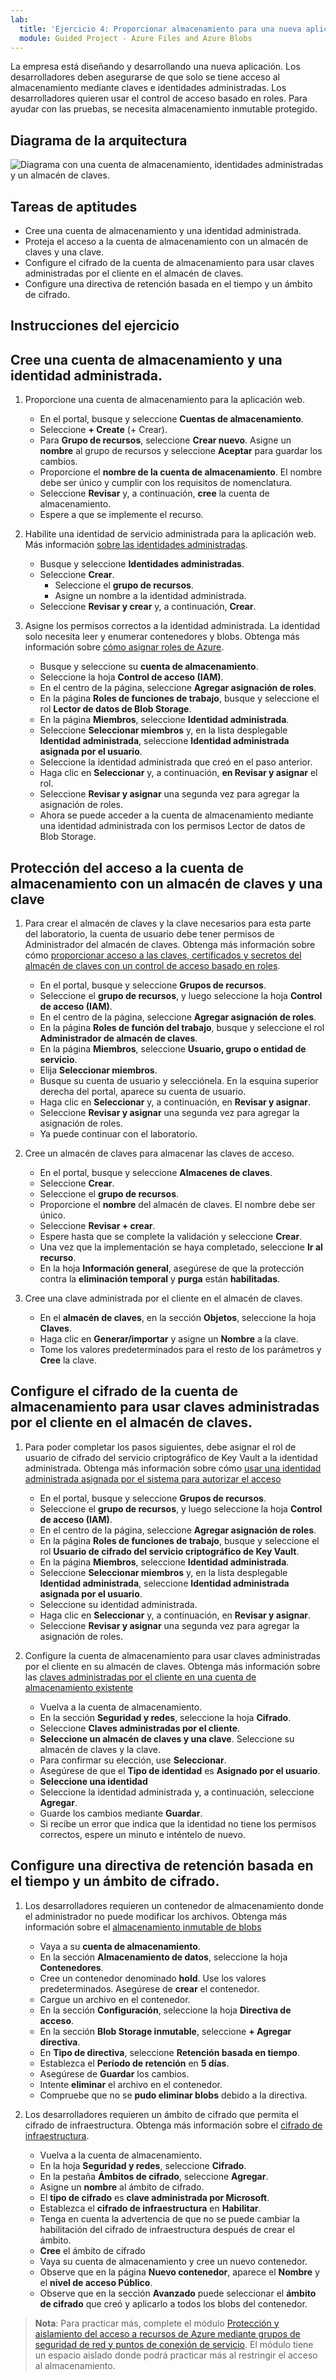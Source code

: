 ```yaml
---
lab:
  title: 'Ejercicio 4: Proporcionar almacenamiento para una nueva aplicación de empresa.'
  module: Guided Project - Azure Files and Azure Blobs
---
```

La empresa está diseñando y desarrollando una nueva aplicación. Los desarrolladores deben asegurarse de que solo se tiene acceso al almacenamiento mediante claves e identidades administradas. Los desarrolladores quieren usar el control de acceso basado en roles. Para ayudar con las pruebas, se necesita almacenamiento inmutable protegido. 

## Diagrama de la arquitectura

![Diagrama con una cuenta de almacenamiento, identidades administradas y un almacén de claves.](../Media/task-5.png)

## Tareas de aptitudes

- Cree una cuenta de almacenamiento y una identidad administrada.
- Proteja el acceso a la cuenta de almacenamiento con un almacén de claves y una clave.
- Configure el cifrado de la cuenta de almacenamiento para usar claves administradas por el cliente en el almacén de claves.
- Configure una directiva de retención basada en el tiempo y un ámbito de cifrado.

## Instrucciones del ejercicio

## Cree una cuenta de almacenamiento y una identidad administrada.

1. Proporcione una cuenta de almacenamiento para la aplicación web. 
    - En el portal, busque y seleccione **Cuentas de almacenamiento**. 
    - Seleccione **+ Create** (+ Crear).
    - Para **Grupo de recursos**, seleccione **Crear nuevo**. Asigne un **nombre** al grupo de recursos y seleccione **Aceptar** para guardar los cambios.
    - Proporcione el **nombre de la cuenta de almacenamiento**. El nombre debe ser único y cumplir con los requisitos de nomenclatura. 
    - Seleccione **Revisar** y, a continuación, **cree** la cuenta de almacenamiento.
    - Espere a que se implemente el recurso.

1. Habilite una identidad de servicio administrada para la aplicación web.  Más información [sobre las identidades administradas](https://learn.microsoft.com/azure/active-directory/managed-identities-azure-resources/overview).

    - Busque y seleccione **Identidades administradas**.
    - Seleccione **Crear**.
        - Seleccione el **grupo de recursos**. 
        - Asigne un nombre a la identidad administrada.
    - Seleccione **Revisar y crear** y, a continuación, **Crear**. 

1. Asigne los permisos correctos a la identidad administrada. La identidad solo necesita leer y enumerar contenedores y blobs. Obtenga más información sobre [cómo asignar roles de Azure](https://learn.microsoft.com/azure/role-based-access-control/role-assignments-portal).
    
    - Busque y seleccione su **cuenta de almacenamiento**.
    - Seleccione la hoja **Control de acceso (IAM)**.
    - En el centro de la página, seleccione **Agregar asignación de roles**.
    - En la página **Roles de funciones de trabajo**, busque y seleccione el rol **Lector de datos de Blob Storage**. 
    - En la página **Miembros**, seleccione **Identidad administrada**.
    - Seleccione **Seleccionar miembros** y, en la lista desplegable **Identidad administrada**, seleccione **Identidad administrada asignada por el usuario**.
    - Seleccione la identidad administrada que creó en el paso anterior. 
    - Haga clic en **Seleccionar** y, a continuación, **en Revisar y asignar** el rol. 
    - Seleccione **Revisar y asignar** una segunda vez para agregar la asignación de roles.
    - Ahora se puede acceder a la cuenta de almacenamiento mediante una identidad administrada con los permisos Lector de datos de Blob Storage. 

## Protección del acceso a la cuenta de almacenamiento con un almacén de claves y una clave

1. Para crear el almacén de claves y la clave necesarios para esta parte del laboratorio, la cuenta de usuario debe tener permisos de Administrador del almacén de claves. Obtenga más información sobre cómo [proporcionar acceso a las claves, certificados y secretos del almacén de claves con un control de acceso basado en roles](https://learn.microsoft.com/azure/key-vault/general/rbac-guide?tabs=azure-cli).
    - En el portal, busque y seleccione **Grupos de recursos**. 
    - Seleccione el **grupo de recursos**, y luego seleccione la hoja **Control de acceso (IAM)**.
    - En el centro de la página, seleccione **Agregar asignación de roles**.
    - En la página **Roles de función del trabajo**, busque y seleccione el rol **Administrador de almacén de claves**.
    - En la página **Miembros**, seleccione **Usuario, grupo o entidad de servicio**.
    - Elija **Seleccionar miembros**.
    - Busque su cuenta de usuario y selecciónela. En la esquina superior derecha del portal, aparece su cuenta de usuario.
    - Haga clic en **Seleccionar** y, a continuación, en **Revisar y asignar**.
    - Seleccione **Revisar y asignar** una segunda vez para agregar la asignación de roles.
    - Ya puede continuar con el laboratorio.

1. Cree un almacén de claves para almacenar las claves de acceso. 

    - En el portal, busque y seleccione **Almacenes de claves**.
    - Seleccione **Crear**.
    - Seleccione el **grupo de recursos**.
    - Proporcione el **nombre** del almacén de claves. El nombre debe ser único. 
    - Seleccione **Revisar + crear**.
    - Espere hasta que se complete la validación y seleccione **Crear**.
    - Una vez que la implementación se haya completado, seleccione **Ir al recurso**.
    - En la hoja **Información general**, asegúrese de que la protección contra la **eliminación temporal** y **purga** están **habilitadas**. 

1. Cree una clave administrada por el cliente en el almacén de claves. 

    - En el **almacén de claves**, en la sección **Objetos**, seleccione la hoja **Claves**.
    - Haga clic en **Generar/importar** y asigne un **Nombre** a la clave.
    - Tome los valores predeterminados para el resto de los parámetros y **Cree** la clave.

## Configure el cifrado de la cuenta de almacenamiento para usar claves administradas por el cliente en el almacén de claves.

1. Para poder completar los pasos siguientes, debe asignar el rol de usuario de cifrado del servicio criptográfico de Key Vault a la identidad administrada. Obtenga más información sobre cómo [usar una identidad administrada asignada por el sistema para autorizar el acceso](https://learn.microsoft.com/azure/storage/common/customer-managed-keys-configure-existing-account?tabs=azure-portal#use-a-system-assigned-managed-identity-to-authorize-access)
    - En el portal, busque y seleccione **Grupos de recursos**. 
    - Seleccione el **grupo de recursos**, y luego seleccione la hoja **Control de acceso (IAM)**.
    - En el centro de la página, seleccione **Agregar asignación de roles**.
    - En la página **Roles de funciones de trabajo**, busque y seleccione el rol **Usuario de cifrado del servicio criptográfico de Key Vault**.
    - En la página **Miembros**, seleccione **Identidad administrada**.
    - Seleccione **Seleccionar miembros** y, en la lista desplegable **Identidad administrada**, seleccione **Identidad administrada asignada por el usuario**.
    - Seleccione su identidad administrada.  
    - Haga clic en **Seleccionar** y, a continuación, en **Revisar y asignar**.
    - Seleccione **Revisar y asignar** una segunda vez para agregar la asignación de roles.
    
1. Configure la cuenta de almacenamiento para usar claves administradas por el cliente en su almacén de claves. Obtenga más información sobre las [claves administradas por el cliente en una cuenta de almacenamiento existente](https://learn.microsoft.com/azure/storage/common/customer-managed-keys-configure-existing-account?WT.mc_id=Portal-Microsoft_Azure_Storage&tabs=azure-portal)
    - Vuelva a la cuenta de almacenamiento.
    - En la sección **Seguridad y redes**, seleccione la hoja **Cifrado**.
    - Seleccione **Claves administradas por el cliente**.
    - **Seleccione un almacén de claves y una clave**. Seleccione su almacén de claves y la clave.
    - Para confirmar su elección, use **Seleccionar**. 
    - Asegúrese de que el **Tipo de identidad** es **Asignado por el usuario**.
    - **Seleccione una identidad**
    - Seleccione la identidad administrada y, a continuación, seleccione **Agregar**. 
    - Guarde los cambios mediante **Guardar**.
    - Si recibe un error que indica que la identidad no tiene los permisos correctos, espere un minuto e inténtelo de nuevo. 

## Configure una directiva de retención basada en el tiempo y un ámbito de cifrado.

1. Los desarrolladores requieren un contenedor de almacenamiento donde el administrador no puede modificar los archivos. Obtenga más información sobre el [almacenamiento inmutable de blobs](https://learn.microsoft.com/azure/storage/blobs/immutable-storage-overview)

    - Vaya a su **cuenta de almacenamiento**.
    - En la sección **Almacenamiento de datos**, seleccione la hoja **Contenedores**. 
    - Cree un contenedor denominado **hold**. Use los valores predeterminados. Asegúrese de **crear** el contenedor. 
    - Cargue un archivo en el contenedor. 
    - En la sección **Configuración**, seleccione la hoja **Directiva de acceso**. 
    - En la sección **Blob Storage inmutable**, seleccione **+ Agregar directiva**. 
    - En **Tipo de directiva**, seleccione **Retención basada en tiempo**. 
    - Establezca el **Período de retención** en **5 días**. 
    - Asegúrese de **Guardar** los cambios. 
    - Intente **eliminar** el archivo en el contenedor. 
    - Compruebe que no se **pudo eliminar blobs** debido a la directiva.  

1. Los desarrolladores requieren un ámbito de cifrado que permita el cifrado de infraestructura. Obtenga más información sobre el [cifrado de infraestructura](https://learn.microsoft.com/azure/storage/common/infrastructure-encryption-enable?tabs=portal).

    - Vuelva a la cuenta de almacenamiento. 
    - En la hoja **Seguridad y redes**, seleccione **Cifrado**.
    - En la pestaña **Ámbitos de cifrado**, seleccione **Agregar**.
    - Asigne un **nombre** al ámbito de cifrado. 
    - El **tipo de cifrado** es **clave administrada por Microsoft**.
    - Establezca el **cifrado de infraestructura** en **Habilitar**.
    - Tenga en cuenta la advertencia de que no se puede cambiar la habilitación del cifrado de infraestructura después de crear el ámbito.
    - **Cree** el ámbito de cifrado
    - Vaya su cuenta de almacenamiento y cree un nuevo contenedor.
    - Observe que en la página **Nuevo contenedor**, aparece el **Nombre** y el **nivel de acceso Público**.
    - Observe que en la sección **Avanzado** puede seleccionar el **ámbito de cifrado** que creó y aplicarlo a todos los blobs del contenedor. 


>**Nota**: Para practicar más, complete el módulo [Protección y aislamiento del acceso a recursos de Azure mediante grupos de seguridad de red y puntos de conexión de servicio](https://learn.microsoft.com/training/modules/secure-and-isolate-with-nsg-and-service-endpoints/). El módulo tiene un espacio aislado donde podrá practicar más al restringir el acceso al almacenamiento.
